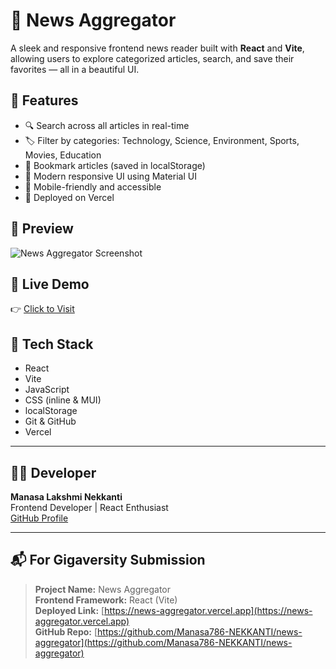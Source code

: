 # 📰 News Aggregator

A sleek and responsive frontend news reader built with **React** and **Vite**, allowing users to explore categorized articles, search, and save their favorites — all in a beautiful UI.

## 🌟 Features

- 🔍 Search across all articles in real-time
- 🏷️ Filter by categories: Technology, Science, Environment, Sports, Movies, Education
- 💾 Bookmark articles (saved in localStorage)
- 🎨 Modern responsive UI using Material UI
- 📱 Mobile-friendly and accessible
- 🚀 Deployed on Vercel

## 📸 Preview

![News Aggregator Screenshot](./preview.png)

## 🚀 Live Demo

👉 [Click to Visit](https://vercel.com/manasa-lakshmi-nekkantis-projects/news-aggregator/7jiBhPFPHNp1e5N89rzjvvmu1YPG)

## 📁 Tech Stack

- React
- Vite
- JavaScript
- CSS (inline & MUI)
- localStorage
- Git & GitHub
- Vercel

---

## 👩‍💻 Developer

**Manasa Lakshmi Nekkanti**  
Frontend Developer | React Enthusiast  
[GitHub Profile](https://github.com/Manasa786-NEKKANTI)

---

## 📬 For Gigaversity Submission

> **Project Name:** News Aggregator  
> **Frontend Framework:** React (Vite)  
> **Deployed Link:** [https://news-aggregator.vercel.app](https://news-aggregator.vercel.app)  
> **GitHub Repo:** [https://github.com/Manasa786-NEKKANTI/news-aggregator](https://github.com/Manasa786-NEKKANTI/news-aggregator)


